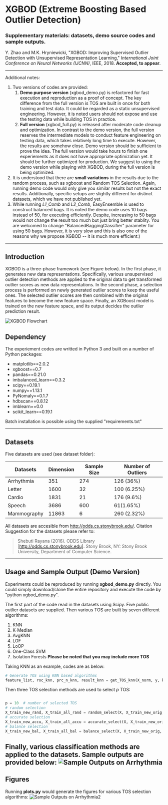 # XGBOD (Extreme Boosting Based Outlier Detection)
### Supplementary materials: datasets, demo source codes and sample outputs.

Y. Zhao and M.K. Hryniewicki, "XGBOD: Improving Supervised Outlier Detection with Unsupervised Representation Learning," *International Joint Conference on Neural Networks (IJCNN)*, IEEE, 2018. **Accepted, to appear**.

------------

Additional notes:
1. Two versions of codes are provided:
   1. **Demo purpose version** (xgbod_demo.py) is refactored for fast execution and reproduction as a proof of concept. The key difference from the full version is TOS are built in once for both training and test data. It could be regarded as a static unsupervised engineering. However, it is noted users should not expose and use the testing data while building TOS in practice. 
   2.  **Full version** (xgbod_full.py)  is released after moderate code cleanup and optimization. In contrast to the demo version, the full version reserves the intermediate models to conduct feature engineering on testing data, which takes relatively long time to execute. However, the results are somehow close. Demo version should be sufficient to prove the idea. The full version would take hours to finish one experiements as it does not have appropriate optimization yet. It should be further optimized for production. We suggest to using the demo version while playing with XGBOD, during the full version is being optimized.
3. It is understood that there are **small variations** in the results due to the random process, such as xgboost and Random TOS Selection. Again, running demo code would only give you similar results but not the exact results. Additionally, specific setups are slightly different for distinct datasets, which we have not published yet.
4. While running *L1_Comb* and *L2_Comb*, EasyEnsemble is used to construct balanced bags. It is noted the demo code uses 10 bags instead of 50, for executing efficiently. Despite, increasing to 50 bags would not change the result too much but just bring better stablity. You are welcomed to change "BalancedBaggingClassifier" parameter for using 50 bags. However, it is very slow and this is also one of the reasons why we propose XGBOD -- it is much more efficient:)
------------

##  Introduction
XGBOD is a three-phase framework (see Figure below). In the first phase, it generates new data representations. Specifically, various unsupervised outlier detection methods are applied to the original data to get transformed outlier scores as new data representations. In the second phase, a selection process is performed on newly generated outlier scores to keep the useful ones. The selected outlier scores are then combined with the original features to become the new feature space. Finally, an XGBoost model is trained on the new feature space, and its output decides the outlier prediction result.

![XGBOD Flowchart](https://github.com/yzhao062/XGBOD/blob/master/figs/flowchart.png "XGBOD Flowchart")

## Dependency
The experiement codes are writted in Python 3 and built on a number of Python packages:
- matplotlib==2.0.2
- xgboost==0.7
- pandas==0.21.0
- imbalanced_learn==0.3.2
- scipy==0.19.1
- numpy==1.13.1
- PyNomaly==0.1.7
- hdbscan==0.8.12
- imblearn==0.0
- scikit_learn==0.19.1

Batch installation is possible using the supplied "requirements.txt"

------------


## Datasets
Five datasets are used (see dataset folder):

|  Datasets | Dimension  | Sample Size  | Number of Outliers  |
| ------------ | ------------ | ------------ | ------------ |
| Arrhythmia  | 351  | 274  | 126 (36%)  |
|  Letter | 1600  | 32  | 100 (6.25%)  |
|  Cardio | 1831  | 21  | 176 (9.6%)  |
|  Speech | 3686  | 600  | 61(1.65%)  |
|  Mammography | 11863  | 6  | 260 (2.32%)  |

All datasets are accesible from http://odds.cs.stonybrook.edu/. Citation Suggestion for the datasets please refer to: 
> Shebuti Rayana (2016).  ODDS Library [http://odds.cs.stonybrook.edu]. Stony Brook, NY: Stony Brook University, Department of Computer Science.

------------


## Usage and Sample Output (Demo Version)
Experiments could be reproduced by running **xgbod_demo.py** directly. You could simply download/clone the entire repository and execute the code by "python xgbod_demo.py".

The first part of the code read in the datasets using Scipy. Five public outlier datasets are supplied. Then various TOS are built by seven different algorithms:
1. KNN 
2. K-Median 
3. AvgKNN 
4. LOF
5. LoOP
6. One-Class SVM 
7. Isolation Forests
**Please be noted that you may include more TOS**

Taking KNN as an example, codes are as below:
```python
# Generate TOS using KNN based algorithms
feature_list, roc_knn, prc_n_knn, result_knn = get_TOS_knn(X_norm, y, k_range, feature_list)
```
Then three TOS selection methods are used to select *p*  TOS:
```python

p = 10  # number of selected TOS
# random selection
X_train_new_rand, X_train_all_rand = random_select(X, X_train_new_orig, roc_list, p)
# accurate selection
X_train_new_accu, X_train_all_accu = accurate_select(X, X_train_new_orig, feature_list, roc_list, p)
# balance selection
X_train_new_bal, X_train_all_bal = balance_select(X, X_train_new_orig, roc_list, p)
```
Finally, various classification methods are applied to the datasets.
Sample outputs are provided below:
![Sample Outputs on Arrhythmia](https://github.com/yzhao062/XGBOD/blob/master/figs/sample_outputs.png "Sample Outputs on Arrhythmia")
------------
## Figures

Running **plots.py** would generate the figures for various TOS selection algorithms:
![Sample Outputs on Arrhythmia2](https://github.com/yzhao062/XGBOD/blob/master/figs/results.png "Sample Outputs on Arrhythmia")

